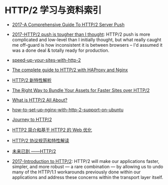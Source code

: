 # HTTP/2 学习与资料索引

* [2017-A Comprehensive Guide To HTTP/2 Server Push](https://www.smashingmagazine.com/2017/04/guide-http2-server-push/)

* [2017-HTTP/2 push is tougher than I thought](https://parg.co/bi4): HTTP/2 push is more complicated and low-level than I initially thought, but what really caught me off-guard is how inconsistent it is between browsers – I'd assumed it was a done deal & totally ready for production.

- [speed-up-your-sites-with-http-2](https://medium.com/@WebdesignerDepot/speed-up-your-sites-with-http-2-f6ee33cef6bd#.yzdpzial0)

- [The complete guide to HTTP/2 with HAProxy and Nginx](http://m12.io/blog/http-2-with-haproxy-and-nginx-guide)

- [HTTP/2 新特性解析](http://io.upyun.com/2015/05/13/http2/)

- [The Right Way to Bundle Your Assets for Faster Sites over HTTP/2](https://medium.com/@asyncmax/the-right-way-to-bundle-your-assets-for-faster-sites-over-http-2-437c37efe3ff#.512pz6h3y)

- [What is HTTP/2 All About?](https://auth0.com/blog/what-is-http2-all-about/)

- [how-to-set-up-nginx-with-http-2-support-on-ubuntu](https://www.digitalocean.com/community/tutorials/how-to-set-up-nginx-with-http-2-support-on-ubuntu-16-04)

- [Journey to HTTP/2](http://kamranahmed.info/blog/2016/08/13/http-in-depth/)

- [HTTP2 简介和基于 HTTP2 的 Web 优化](https://github.com/creeperyang/blog/issues/23)

- [HTTP/2 协议规范和特性解读 ](https://taozj.org/201612/http2-spec.html)

- [未来已到 ——HTTP/2](https://segmentfault.com/a/1190000007637735)

- [2017-Introduction to HTTP/2](https://developers.google.com/web/fundamentals/performance/http2/): HTTP/2 will make our applications faster, simpler, and more robust — a rare combination — by allowing us to undo many of the HTTP/1.1 workarounds previously done within our applications and address these concerns within the transport layer itself.
